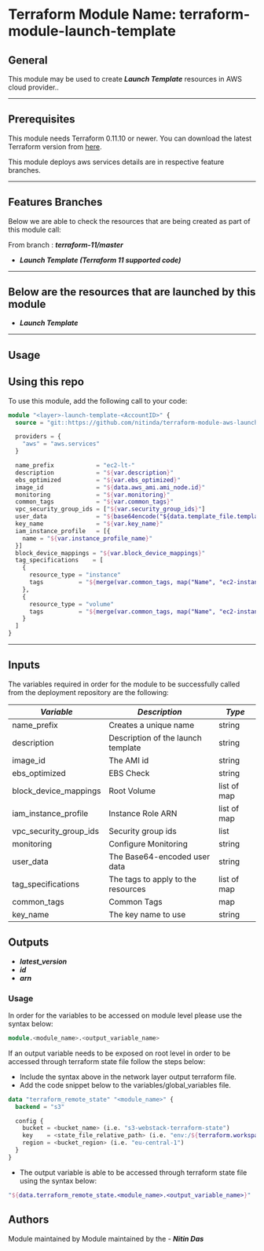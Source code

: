# Terraform Module Name: terraform-module-launch-template


## General

This module may be used to create **_Launch Template_** resources in AWS cloud provider..

---


## Prerequisites

This module needs Terraform 0.11.10 or newer.
You can download the latest Terraform version from [here](https://www.terraform.io/downloads.html).

This module deploys aws services details are in respective feature branches.

---

## Features Branches

Below we are able to check the resources that are being created as part of this module call:

From branch : **_terraform-11/master_**

* **_Launch Template (Terraform 11 supported code)_**


---

## Below are the resources that are launched by this module

* **_Launch Template_**


---

## Usage

## Using this repo

To use this module, add the following call to your code:

```tf
module "<layer>-launch-template-<AccountID>" {
  source = "git::https://github.com/nitinda/terraform-module-aws-launch-template.git?ref=terraform-11/master"

  providers = {
    "aws" = "aws.services"
  }

  name_prefix            = "ec2-lt-"
  description            = "${var.description}"
  ebs_optimized          = "${var.ebs_optimized}"
  image_id               = "${data.aws_ami.ami_node.id}"
  monitoring             = "${var.monitoring}"
  common_tags            = "${var.common_tags}"
  vpc_security_group_ids = ["${var.security_group_ids}"]
  user_data              = "${base64encode("${data.template_file.template_data.rendered}")}"
  key_name               = "${var.key_name}"
  iam_instance_profile   = [{
    name = "${var.instance_profile_name}"
  }]
  block_device_mappings = "${var.block_device_mappings}"
  tag_specifications    = [
    {
      resource_type = "instance"
      tags          = "${merge(var.common_tags, map("Name", "ec2-instance",))}"
    },
    {
      resource_type = "volume"
      tags          = "${merge(var.common_tags, map("Name", "ec2-instance-volume",))}"
    }
  ]
}
```

---



## Inputs

The variables required in order for the module to be successfully called from the deployment repository are the following:


|         **_Variable_**          |        **_Description_**            |   **_Type_**   |
|---------------------------------|-------------------------------------|----------------|
| name_prefix                     | Creates a unique name               | string         |
| description                     | Description of the launch template  | string         |
| image_id                        | The AMI id                          | string         |
| ebs_optimized                   | EBS Check                           | string         |
| block_device_mappings           | Root Volume                         | list of map    |
| iam_instance_profile            | Instance Role ARN                   | list of map    |
| vpc_security_group_ids          | Security group ids                  | list           |
| monitoring                      | Configure Monitoring                | string         |
| user_data                       | The Base64-encoded user data        | string         |
| tag_specifications              | The tags to apply to the resources  | list of map    |
| common_tags                     | Common Tags                         | map            |
| key_name                        | The key name to use                 | string         |





## Outputs

* **_latest\_version_**
* **_id_**
* **_arn_**




### Usage
In order for the variables to be accessed on module level please use the syntax below:

```tf
module.<module_name>.<output_variable_name>
```

If an output variable needs to be exposed on root level in order to be accessed through terraform state file follow the steps below:

- Include the syntax above in the network layer output terraform file.
- Add the code snippet below to the variables/global_variables file.

```tf
data "terraform_remote_state" "<module_name>" {
  backend = "s3"

  config {
    bucket = <bucket_name> (i.e. "s3-webstack-terraform-state")
    key    = <state_file_relative_path> (i.e. "env:/${terraform.workspace}/4_Networking/terraform.tfstate")
    region = <bucket_region> (i.e. "eu-central-1")
  }
}
```

- The output variable is able to be accessed through terraform state file using the syntax below:

```tf
"${data.terraform_remote_state.<module_name>.<output_variable_name>}"
```

## Authors
Module maintained by Module maintained by the - **_Nitin Das_**

